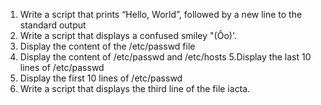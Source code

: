 1. Write a script that prints “Hello, World”, followed by a new line to the standard output
2. Write a script that displays a confused smiley "(Ôo)'.
3. Display the content of the /etc/passwd file
4. Display the content of /etc/passwd and /etc/hosts
5.Display the last 10 lines of /etc/passwd
6. Display the first 10 lines of /etc/passwd
7. Write a script that displays the third line of the file iacta.

